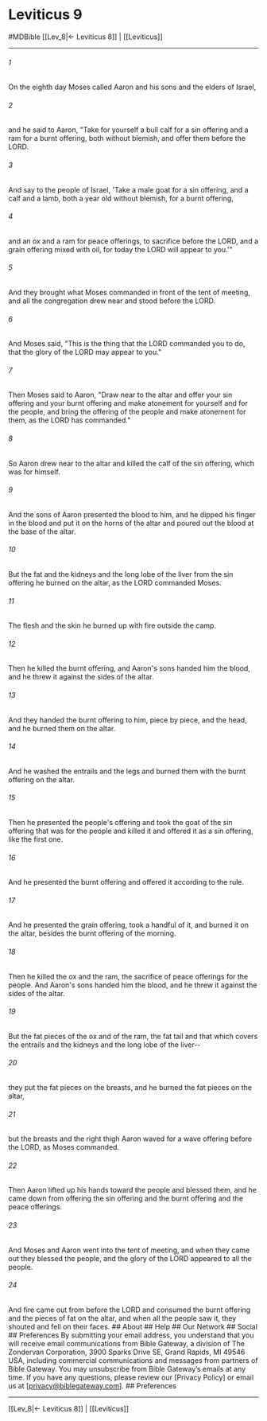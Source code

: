 # Leviticus 9
#MDBible
[[Lev_8|← Leviticus 8]] | [[Leviticus]]

***


###### 1 
On the eighth day Moses called Aaron and his sons and the elders of Israel, 

###### 2 
and he said to Aaron, "Take for yourself a bull calf for a sin offering and a ram for a burnt offering, both without blemish, and offer them before the LORD. 

###### 3 
And say to the people of Israel, 'Take a male goat for a sin offering, and a calf and a lamb, both a year old without blemish, for a burnt offering, 

###### 4 
and an ox and a ram for peace offerings, to sacrifice before the LORD, and a grain offering mixed with oil, for today the LORD will appear to you.'" 

###### 5 
And they brought what Moses commanded in front of the tent of meeting, and all the congregation drew near and stood before the LORD. 

###### 6 
And Moses said, "This is the thing that the LORD commanded you to do, that the glory of the LORD may appear to you." 

###### 7 
Then Moses said to Aaron, "Draw near to the altar and offer your sin offering and your burnt offering and make atonement for yourself and for the people, and bring the offering of the people and make atonement for them, as the LORD has commanded." 

###### 8 
So Aaron drew near to the altar and killed the calf of the sin offering, which was for himself. 

###### 9 
And the sons of Aaron presented the blood to him, and he dipped his finger in the blood and put it on the horns of the altar and poured out the blood at the base of the altar. 

###### 10 
But the fat and the kidneys and the long lobe of the liver from the sin offering he burned on the altar, as the LORD commanded Moses. 

###### 11 
The flesh and the skin he burned up with fire outside the camp. 

###### 12 
Then he killed the burnt offering, and Aaron's sons handed him the blood, and he threw it against the sides of the altar. 

###### 13 
And they handed the burnt offering to him, piece by piece, and the head, and he burned them on the altar. 

###### 14 
And he washed the entrails and the legs and burned them with the burnt offering on the altar. 

###### 15 
Then he presented the people's offering and took the goat of the sin offering that was for the people and killed it and offered it as a sin offering, like the first one. 

###### 16 
And he presented the burnt offering and offered it according to the rule. 

###### 17 
And he presented the grain offering, took a handful of it, and burned it on the altar, besides the burnt offering of the morning. 

###### 18 
Then he killed the ox and the ram, the sacrifice of peace offerings for the people. And Aaron's sons handed him the blood, and he threw it against the sides of the altar. 

###### 19 
But the fat pieces of the ox and of the ram, the fat tail and that which covers the entrails and the kidneys and the long lobe of the liver-- 

###### 20 
they put the fat pieces on the breasts, and he burned the fat pieces on the altar, 

###### 21 
but the breasts and the right thigh Aaron waved for a wave offering before the LORD, as Moses commanded. 

###### 22 
Then Aaron lifted up his hands toward the people and blessed them, and he came down from offering the sin offering and the burnt offering and the peace offerings. 

###### 23 
And Moses and Aaron went into the tent of meeting, and when they came out they blessed the people, and the glory of the LORD appeared to all the people. 

###### 24 
And fire came out from before the LORD and consumed the burnt offering and the pieces of fat on the altar, and when all the people saw it, they shouted and fell on their faces. ## About ## Help ## Our Network ## Social ## Preferences By submitting your email address, you understand that you will receive email communications from Bible Gateway, a division of The Zondervan Corporation, 3900 Sparks Drive SE, Grand Rapids, MI 49546 USA, including commercial communications and messages from partners of Bible Gateway. You may unsubscribe from Bible Gateway&rsquo;s emails at any time. If you have any questions, please review our [Privacy Policy] or email us at [privacy@biblegateway.com]. ## Preferences

***

[[Lev_8|← Leviticus 8]] | [[Leviticus]]
